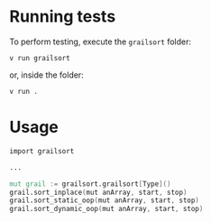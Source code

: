 # Running tests
To perform testing, execute the `grailsort` folder:
```
v run grailsort
```
or, inside the folder:
```
v run .
```

# Usage
```v
import grailsort

...

mut grail := grailsort.grailsort[Type]()
grail.sort_inplace(mut anArray, start, stop)
grail.sort_static_oop(mut anArray, start, stop)
grail.sort_dynamic_oop(mut anArray, start, stop)
```
